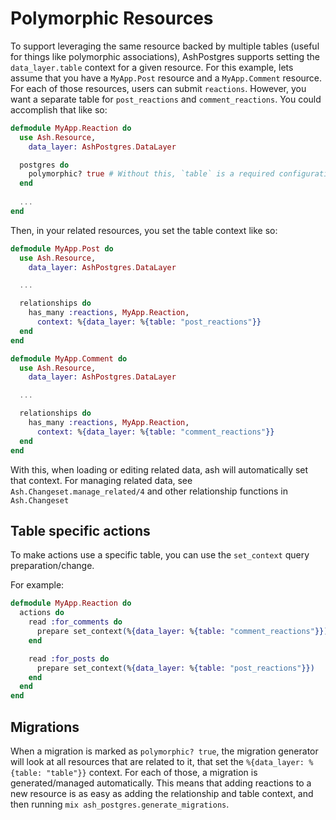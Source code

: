 # Polymorphic Resources

To support leveraging the same resource backed by multiple tables (useful for things like polymorphic associations), AshPostgres supports setting the `data_layer.table` context for a given resource. For this example, lets assume that you have a `MyApp.Post` resource and a `MyApp.Comment` resource. For each of those resources, users can submit `reactions`. However, you want a separate table for `post_reactions` and `comment_reactions`. You could accomplish that like so:

```elixir
defmodule MyApp.Reaction do
  use Ash.Resource,
    data_layer: AshPostgres.DataLayer

  postgres do
    polymorphic? true # Without this, `table` is a required configuration
  end
  
  ...
end
```

Then, in your related resources, you set the table context like so:

```elixir
defmodule MyApp.Post do
  use Ash.Resource,
    data_layer: AshPostgres.DataLayer

  ...

  relationships do
    has_many :reactions, MyApp.Reaction,
      context: %{data_layer: %{table: "post_reactions"}}  
  end
end

defmodule MyApp.Comment do
  use Ash.Resource,
    data_layer: AshPostgres.DataLayer

  ...

  relationships do
    has_many :reactions, MyApp.Reaction,
      context: %{data_layer: %{table: "comment_reactions"}}  
  end
end
```

With this, when loading or editing related data, ash will automatically set that context.
For managing related data, see `Ash.Changeset.manage_related/4` and other relationship functions
in `Ash.Changeset`

## Table specific actions

To make actions use a specific table, you can use the `set_context` query preparation/change.

For example:

```elixir
defmodule MyApp.Reaction do
  actions do
    read :for_comments do
      prepare set_context(%{data_layer: %{table: "comment_reactions"}})
    end

    read :for_posts do
      prepare set_context(%{data_layer: %{table: "post_reactions"}})
    end
  end
end
```

## Migrations

When a migration is marked as `polymorphic? true`, the migration generator will look at
all resources that are related to it, that set the `%{data_layer: %{table: "table"}}` context.
For each of those, a migration is generated/managed automatically. This means that adding reactions
to a new resource is as easy as adding the relationship and table context, and then running 
`mix ash_postgres.generate_migrations`.
